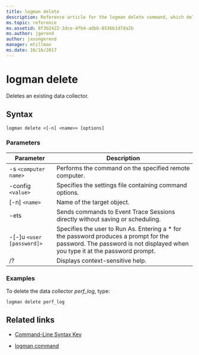 ```yaml
---
title: logman delete
description: Reference article for the logman delete command, which deletes an existing data collector.
ms.topic: reference
ms.assetid: 8f3b2422-3dce-4fb4-adbb-8536b1d7da2b
ms.author: jgerend
author: jasongerend
manager: mtillman
ms.date: 10/16/2017
---
```


# logman delete



Deletes an existing data collector.

## Syntax

```
logman delete <[-n] <name>> [options]
```

### Parameters

| Parameter | Description |
| --------- | ----------- |
| -s `<computer name>` | Performs the command on the specified remote computer. |
| -config `<value>` | Specifies the settings file containing command options. |
| [-n] `<name>` | Name of the target object. |
| -ets | Sends commands to Event Trace Sessions directly without saving or scheduling. |
| -[-]u `<user [password]>` | Specifies the user to Run As. Entering a \* for the password produces a prompt for the password. The password is not displayed when you type it at the password prompt. |
| /? | Displays context-sensitive help. |

### Examples

To delete the data collector *perf_log*, type:

```
logman delete perf_log
```

## Related links

- [Command-Line Syntax Key](command-line-syntax-key.md)

- [logman command](logman.md)
